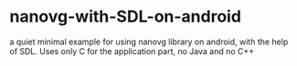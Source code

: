 # nanovg-with-SDL-on-android
a quiet minimal example for using nanovg library on android, with the help of SDL. Uses only C for the application part, no Java and no C++
